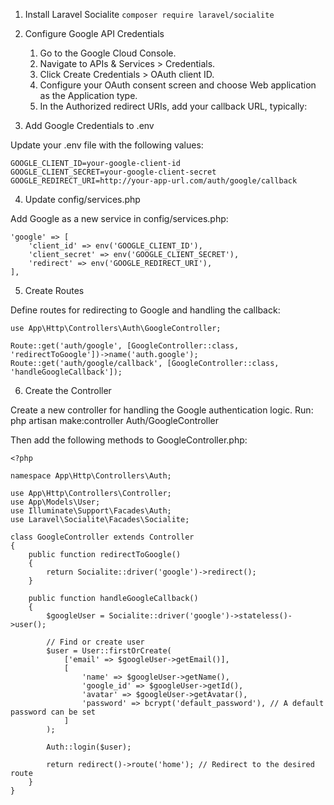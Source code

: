 1. Install Laravel Socialite
  ```composer require laravel/socialite```

2. Configure Google API Credentials

	1.	Go to the Google Cloud Console.
	2.	Navigate to APIs & Services > Credentials.
	3.	Click Create Credentials > OAuth client ID.
	4.	Configure your OAuth consent screen and choose Web application as the Application type.
	5.	In the Authorized redirect URIs, add your callback URL, typically:


 3. Add Google Credentials to .env

Update your .env file with the following values:

```
GOOGLE_CLIENT_ID=your-google-client-id
GOOGLE_CLIENT_SECRET=your-google-client-secret
GOOGLE_REDIRECT_URI=http://your-app-url.com/auth/google/callback
```

4. Update config/services.php

Add Google as a new service in config/services.php:

```
'google' => [
    'client_id' => env('GOOGLE_CLIENT_ID'),
    'client_secret' => env('GOOGLE_CLIENT_SECRET'),
    'redirect' => env('GOOGLE_REDIRECT_URI'),
],
```

5. Create Routes

Define routes for redirecting to Google and handling the callback:

```
use App\Http\Controllers\Auth\GoogleController;

Route::get('auth/google', [GoogleController::class, 'redirectToGoogle'])->name('auth.google');
Route::get('auth/google/callback', [GoogleController::class, 'handleGoogleCallback']);
```

6. Create the Controller

Create a new controller for handling the Google authentication logic. Run:
php artisan make:controller Auth/GoogleController

Then add the following methods to GoogleController.php:
```
<?php

namespace App\Http\Controllers\Auth;

use App\Http\Controllers\Controller;
use App\Models\User;
use Illuminate\Support\Facades\Auth;
use Laravel\Socialite\Facades\Socialite;

class GoogleController extends Controller
{
    public function redirectToGoogle()
    {
        return Socialite::driver('google')->redirect();
    }

    public function handleGoogleCallback()
    {
        $googleUser = Socialite::driver('google')->stateless()->user();

        // Find or create user
        $user = User::firstOrCreate(
            ['email' => $googleUser->getEmail()],
            [
                'name' => $googleUser->getName(),
                'google_id' => $googleUser->getId(),
                'avatar' => $googleUser->getAvatar(),
                'password' => bcrypt('default_password'), // A default password can be set
            ]
        );

        Auth::login($user);

        return redirect()->route('home'); // Redirect to the desired route
    }
}
```
